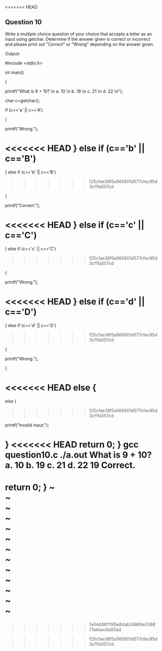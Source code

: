 <<<<<<< HEAD
## Question 10

Write a multiple choice question of your choice that accepts a letter as an input using getchar. Determine if the answer given is correct or incorrect and please print out "Correct" or "Wrong" depending on the answer given.

Output:

#include <stdio.h>

int main()

{

printf("What is 9 + 10? \n a. 10 \n b. 19 \n c. 21 \n d. 22 \n");

char c=getchar();

if (c=='a' || c=='A')

{

printf("Wrong.");

<<<<<<< HEAD
} else if (c=='b' || c=='B')
=======
}
else if (c=='b' || c=='B')
>>>>>>> f25cfae38f5a565601d577cfec85d3cf1fa557cd

{

printf("Correct.");

<<<<<<< HEAD
} else if (c=='c' || c=='C')
=======
}
else if (c=='c' || c=='C')
>>>>>>> f25cfae38f5a565601d577cfec85d3cf1fa557cd

{

printf("Wrong.");

<<<<<<< HEAD
} else if (c=='d' || c=='D')
=======

}
else if (c=='d' || c=='D')

>>>>>>> f25cfae38f5a565601d577cfec85d3cf1fa557cd

{

printf("Wrong.");

}

<<<<<<< HEAD
else {
=======
else
{
>>>>>>> f25cfae38f5a565601d577cfec85d3cf1fa557cd

printf("Invalid input.");

}
<<<<<<< HEAD
 return 0;
 } 
gcc question10.c
./a.out
What is 9 + 10? 
a. 10 
b. 19 
c. 21 
d. 22
19
Correct.
=======
return 0;
}
~                                                                                                                                                                                                         
~                                                                                                                                                                                                         
~                                                                                                                                                                                                         
~                                                                                                                                                                                                         
~                                                                                                                                                                                                         
~                                                                                                                                                                                                         
~                                                                                                                                                                                                         
~                                                                                                                                                                                                         
~                                                                                                                                                                                                         
~                                                                                                                                                                                                         
~                                                                                                                                                                                                         
~                                                                                                                                                                                                         
~                                                                                                                                                                                                         
=======
>>>>>>> 5e14d36f1195e84ab24869e338871abbac6a92ad

>>>>>>> f25cfae38f5a565601d577cfec85d3cf1fa557cd
